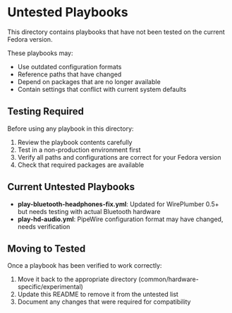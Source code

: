 # Untested Playbooks

This directory contains playbooks that have not been tested on the current Fedora version.

These playbooks may:
- Use outdated configuration formats
- Reference paths that have changed
- Depend on packages that are no longer available
- Contain settings that conflict with current system defaults

## Testing Required

Before using any playbook in this directory:
1. Review the playbook contents carefully
2. Test in a non-production environment first
3. Verify all paths and configurations are correct for your Fedora version
4. Check that required packages are available

## Current Untested Playbooks

- **play-bluetooth-headphones-fix.yml**: Updated for WirePlumber 0.5+ but needs testing with actual Bluetooth hardware
- **play-hd-audio.yml**: PipeWire configuration format may have changed, needs verification

## Moving to Tested

Once a playbook has been verified to work correctly:
1. Move it back to the appropriate directory (common/hardware-specific/experimental)
2. Update this README to remove it from the untested list
3. Document any changes that were required for compatibility